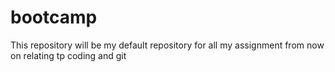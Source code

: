 # bootcamp
This repository will be my default repository for all my assignment from now on relating tp coding and git

